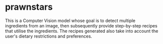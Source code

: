 # prawnstars

This is a Computer Vision model whose goal is to detect multiple ingredients from an image, then subsequently provide step-by-step recipes that utilise the ingredients. The recipes generated also take into account the user's dietary restrictions and preferences.
